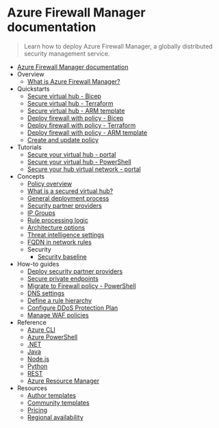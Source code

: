 # Azure Firewall Manager documentation
> Learn how to deploy Azure Firewall Manager, a globally distributed security management service.
  - [Azure Firewall Manager documentation](https://learn.microsoft.com/en-us/azure/firewall-manager/)
  - Overview
    - [What is Azure Firewall Manager?](https://learn.microsoft.com/en-us/azure/firewall-manager/overview)
  - Quickstarts
    - [Secure virtual hub - Bicep](https://learn.microsoft.com/en-us/azure/firewall-manager/quick-secure-virtual-hub-bicep)
    - [Secure virtual hub - Terraform](https://learn.microsoft.com/en-us/azure/firewall-manager/quick-secure-virtual-hub-terraform)
    - [Secure virtual hub - ARM template](https://learn.microsoft.com/en-us/azure/firewall-manager/quick-secure-virtual-hub)
    - [Deploy firewall with policy - Bicep](https://learn.microsoft.com/en-us/azure/firewall-manager/quick-firewall-policy-bicep)
    - [Deploy firewall with policy - Terraform](https://learn.microsoft.com/en-us/azure/firewall-manager/quick-firewall-policy-terraform)
    - [Deploy firewall with policy - ARM template](https://learn.microsoft.com/en-us/azure/firewall-manager/quick-firewall-policy)
    - [Create and update policy](https://learn.microsoft.com/en-us/azure/firewall-manager/create-policy-powershell)
  - Tutorials
    - [Secure your virtual hub - portal](https://learn.microsoft.com/en-us/azure/firewall-manager/secure-cloud-network)
    - [Secure your virtual hub - PowerShell](https://learn.microsoft.com/en-us/azure/firewall-manager/secure-cloud-network-powershell)
    - [Secure your hub virtual network - portal](https://learn.microsoft.com/en-us/azure/firewall-manager/secure-hybrid-network)
  - Concepts
    - [Policy overview](https://learn.microsoft.com/en-us/azure/firewall-manager/policy-overview)
    - [What is a secured virtual hub?](https://learn.microsoft.com/en-us/azure/firewall-manager/secured-virtual-hub)
    - [General deployment process](https://learn.microsoft.com/en-us/azure/firewall-manager/deployment-overview)
    - [Security partner providers](https://learn.microsoft.com/en-us/azure/firewall-manager/trusted-security-partners)
    - [IP Groups](https://learn.microsoft.com/en-us/azure/firewall-manager/ip-groups)
    - [Rule processing logic](https://learn.microsoft.com/en-us/azure/firewall-manager/rule-processing)
    - [Architecture options](https://learn.microsoft.com/en-us/azure/firewall-manager/vhubs-and-vnets)
    - [Threat intelligence settings](https://learn.microsoft.com/en-us/azure/firewall-manager/threat-intelligence-settings)
    - [FQDN in network rules](https://learn.microsoft.com/en-us/azure/firewall-manager/fqdn-filtering-network-rules)
    - Security
      - [Security baseline](https://learn.microsoft.com/security/benchmark/azure/baselines/azure-firewall-manager-security-baseline?toc=/azure/firewall-manager/toc.json)
  - How-to guides
    - [Deploy security partner providers](https://learn.microsoft.com/en-us/azure/firewall-manager/deploy-trusted-security-partner)
    - [Secure private endpoints](https://learn.microsoft.com/en-us/azure/firewall-manager/private-link-inspection-secure-virtual-hub)
    - [Migrate to Firewall policy - PowerShell](https://learn.microsoft.com/en-us/azure/firewall-manager/migrate-to-policy)
    - [DNS settings](https://learn.microsoft.com/en-us/azure/firewall-manager/dns-settings)
    - [Define a rule hierarchy](https://learn.microsoft.com/en-us/azure/firewall-manager/rule-hierarchy)
    - [Configure DDoS Protection Plan](https://learn.microsoft.com/en-us/azure/firewall-manager/configure-ddos)
    - [Manage WAF policies](https://learn.microsoft.com/en-us/azure/firewall-manager/manage-web-application-firewall-policies)
  - Reference
    - [Azure CLI](https://learn.microsoft.com/cli/azure/network/firewall/policy)
    - [Azure PowerShell](https://learn.microsoft.com/powershell/module/az.network/new-azfirewallpolicy)
    - [.NET](https://learn.microsoft.com/dotnet/api)
    - [Java](https://learn.microsoft.com/java/api)
    - [Node.js](https://azure.microsoft.com/develop/nodejs/)
    - [Python](https://azure.microsoft.com/develop/python/)
    - [REST](https://learn.microsoft.com/rest/api/virtualnetwork/firewallpolicies)
    - [Azure Resource Manager](https://learn.microsoft.com/en-us/azure/azure-resource-manager/management/overview)
  - Resources
    - [Author templates](https://learn.microsoft.com/en-us/azure/azure-resource-manager/templates/syntax)
    - [Community templates](https://azure.microsoft.com/documentation/templates)
    - [Pricing](https://azure.microsoft.com/pricing/details/firewall-manager/)
    - [Regional availability](https://azure.microsoft.com/regions/services/)

